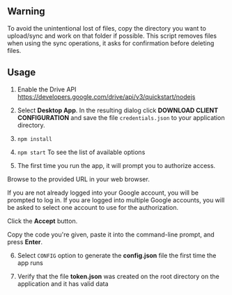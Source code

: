 ## Warning
To avoid the unintentional lost of files, copy the directory you want to upload/sync and work on that folder if possible. This script removes files when using the sync operations, it asks for confirmation before deleting files.

## Usage

1. Enable the Drive API
https://developers.google.com/drive/api/v3/quickstart/nodejs

2. Select **Desktop App**. In the resulting dialog click **DOWNLOAD CLIENT CONFIGURATION** and save the file `credentials.json` to your application directory.

3. `npm install`

4. `npm start` To see the list of available options

5. The first time you run the app, it will prompt you to authorize access.
 
 Browse to the provided URL in your web browser.
 
 If you are not already logged into your Google account, you will be prompted to log in. If you are logged into multiple Google accounts, you will be asked to select one account to use for the authorization.
 
 Click the **Accept** button.
 
 Copy the code you're given, paste it into the command-line prompt, and press **Enter**.

6. Select `CONFIG` option to generate the **config.json** file the first time the app runs

7. Verify that the file **token.json** was created on the root directory on the application and it has valid data